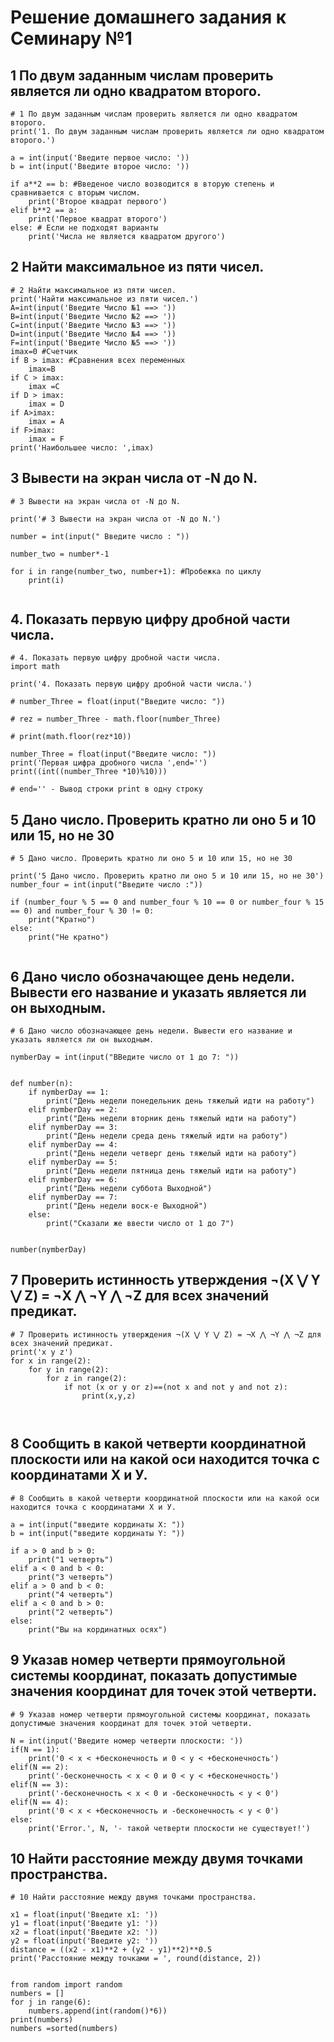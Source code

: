 # Решение домашнего задания к Семинару №1 

## 1 По двум заданным числам проверить является ли одно квадратом второго.
```
# 1 По двум заданным числам проверить является ли одно квадратом второго.
print('1. По двум заданным числам проверить является ли одно квадратом второго.')

a = int(input('Введите первое число: '))
b = int(input('Введите второе число: '))

if a**2 == b: #Введеное число возводится в вторую степень и сравнивается с вторым числом. 
    print('Второе квадрат первого')
elif b**2 == a:
    print('Первое квадрат второго')
else: # Если не подходят варианты 
    print('Числа не является квадратом другого')
```
## 2 Найти максимальное из пяти чисел.
```
# 2 Найти максимальное из пяти чисел.
print('Найти максимальное из пяти чисел.')
A=int(input('Введите Число №1 ==> '))
B=int(input('Введите Число №2 ==> '))
C=int(input('Введите Число №3 ==> '))
D=int(input('Введите Число №4 ==> '))
F=int(input('Введите Число №5 ==> '))
imax=0 #Счетчик 
if B > imax: #Сравнения всех переменных 
    imax=B
if C > imax:
    imax =C
if D > imax:
    imax = D
if A>imax:
    imax = A
if F>imax:
    imax = F
print('Наибольшее число: ',imax)
```
## 3 Вывести на экран числа от -N до N.

```
# 3 Вывести на экран числа от -N до N.

print('# 3 Вывести на экран числа от -N до N.')

number = int(input(" Введите число : "))

number_two = number*-1

for i in range(number_two, number+1): #Пробежка по циклу
    print(i)
 
```
## 4. Показать первую цифру дробной части числа.

```
# 4. Показать первую цифру дробной части числа.
import math

print('4. Показать первую цифру дробной части числа.')

# number_Three = float(input("Введите число: "))

# rez = number_Three - math.floor(number_Three)

# print(math.floor(rez*10))

number_Three = float(input("Введите число: "))
print('Первая цифра дробного числа ',end='')
print((int((number_Three *10)%10)))

# end='' - Вывод строки print в одну строку 

```

## 5 Дано число. Проверить кратно ли оно 5 и 10 или 15, но не 30
```
# 5 Дано число. Проверить кратно ли оно 5 и 10 или 15, но не 30

print('5 Дано число. Проверить кратно ли оно 5 и 10 или 15, но не 30')
number_four = int(input("Введите число :"))

if (number_four % 5 == 0 and number_four % 10 == 0 or number_four % 15 == 0) and number_four % 30 != 0:
    print("Кратно")
else:
    print("Не кратно")
 
```

## 6 Дано число обозначающее день недели. Вывести его название и указать является ли он выходным.

```
# 6 Дано число обозначающее день недели. Вывести его название и указать является ли он выходным.

nymberDay = int(input("ВВедите число от 1 до 7: "))


def number(n):
    if nymberDay == 1:
        print("День недели понедельник день тяжелый идти на работу")
    elif nymberDay == 2:
        print("День недели вторник день тяжелый идти на работу")
    elif nymberDay == 3:
        print("День недели среда день тяжелый идти на работу")
    elif nymberDay == 4:
        print("День недели четверг день тяжелый идти на работу")
    elif nymberDay == 5:
        print("День недели пятница день тяжелый идти на работу")
    elif nymberDay == 6:
        print("День недели суббота Выходной")
    elif nymberDay == 7:
        print("День недели воск-е Выходной")
    else:
        print("Сказали же ввести число от 1 до 7")


number(nymberDay)
```
## 7 Проверить истинность утверждения ¬(X ⋁ Y ⋁ Z) = ¬X ⋀ ¬Y ⋀ ¬Z для всех значений предикат.

```
# 7 Проверить истинность утверждения ¬(X ⋁ Y ⋁ Z) = ¬X ⋀ ¬Y ⋀ ¬Z для всех значений предикат.
print('x y z')
for x in range(2):
    for y in range(2):
        for z in range(2):
            if not (x or y or z)==(not x and not y and not z):
                print(x,y,z)

                
```

## 8 Сообщить в какой четверти координатной плоскости или на какой оси находится точка с координатами Х и У.

```
# 8 Сообщить в какой четверти координатной плоскости или на какой оси находится точка с координатами Х и У.

a = int(input("введите кординаты X: "))
b = int(input("введите кординаты Y: "))

if a > 0 and b > 0:
    print("1 четверть")
elif a < 0 and b < 0:
    print("3 четверть")
elif a > 0 and b < 0:
    print("4 четверть")
elif a < 0 and b > 0:
    print("2 четверть")
else:
    print("Вы на кординатных осях")
```
## 9 Указав номер четверти прямоугольной системы координат, показать допустимые значения координат для точек этой четверти. 

```
# 9 Указав номер четверти прямоугольной системы координат, показать допустимые значения координат для точек этой четверти. 

N = int(input('Введите номер четверти плоскости: '))
if(N == 1):
    print('0 < x < +бесконечность и 0 < y < +бесконечность')
elif(N == 2):
    print('-бесконечность < x < 0 и 0 < y < +бесконечность')
elif(N == 3):
    print('-бесконечность < x < 0 и -бесконечность < y < 0')
elif(N == 4):
    print('0 < x < +бесконечность и -бесконечность < y < 0')
else:
    print('Error.', N, '- такой четверти плоскости не существует!')
```

## 10 Найти расстояние между двумя точками пространства.

```
# 10 Найти расстояние между двумя точками пространства.

x1 = float(input('Введите x1: '))
y1 = float(input('Введите y1: '))
x2 = float(input('Введите x2: '))
y2 = float(input('Введите y2: '))
distance = ((x2 - x1)**2 + (y2 - y1)**2)**0.5
print('Расстояние между точками = ', round(distance, 2))


from random import random
numbers = []
for j in range(6):
    numbers.append(int(random()*6))
print(numbers)
numbers =sorted(numbers) 
```